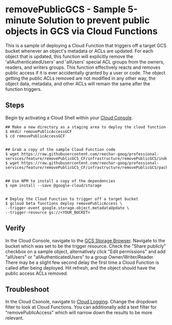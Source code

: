 # removePublicGCS - Sample 5-minute Solution to prevent public objects in GCS via Cloud Functions

This is a sample of deploying a Cloud Function that triggers off a target GCS bucket whenever an object's metadata or ACLs are updated. For each object that is updated, this function will explicitly remove the 'allAuthenticatedUsers' and 'allUsers' special ACL groups from the owners, readers, and writers groups. This function effectively reacts and removes public access if it is ever accidentally granted by a user or code. The object getting the public ACLs removed are not modified in any other way, the object data, metadata, and other ACLs will remain the same after the function triggers.

## Steps

Begin by activating a Cloud Shell within your [Cloud Console](https://console.cloud.google.com/).

    ## Make a new directory as a staging area to deploy the cloud function
    $ mkdir removePublicAccessGCF
    $ cd removePublicAccessGCF


    ## Grab a copy of the sample Cloud Function code
    $ wget https://raw.githubusercontent.com/reechar-goog/professional-services/feature/removePublicGCS_CF/infrastructure/removePublicGCS/index.js
    $ wget https://raw.githubusercontent.com/reechar-goog/professional-services/feature/removePublicGCS_CF/infrastructure/removePublicGCS/package.json


    ## Use NPM to install a copy of the dependencies 
    $ npm install --save @google-cloud/storage


    # Deploy the Cloud Function to trigger off a target bucket
    $ gcloud beta functions deploy removePublicAccess \
    --trigger-event google.storage.object.metadataUpdate \
    --trigger-resource gs://<YOUR_BUCKET>

## Verify

In the Cloud Console, navigate to the [GCS Storage Browser](https://console.cloud.google.com/storage/browser/). Navigate to the bucket which was set to be the trigger resource. Check the "Share publicly" checkbox on a sample object, alternatively click "Edit permissions" and add "allUsers" or "allAuthenticatedUsers" to a group Owner/Writer/Reader. There may be a slight few second delay the first time a Cloud Function is called after being deployed. Hit refresh, and the object should have the public access ACLs removed.

## Troubleshoot

In the Cloud Csonole, navigate to [Cloud Logging](https://console.cloud.google.com/logs/viewer). Change the dropdown filter to look at Cloud Functions. You can additionally add a text filter for "removePublicAccess" which will narrow down the results to be more relevant.